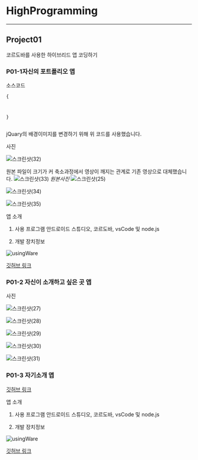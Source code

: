 # HighProgramming
***
## Project01
코르도바를 사용한 하이브리드 앱 코딩하기

### P01-1자신의 포트폴리오 앱
소스코드
<pre><code>{
    <style>
        .header {
            background-image: url("./bg.jpg");
        }
    </style>
}</code></pre>
jQuary의 배경이미지를 변경하기 위해 위 코드를 사용했습니다.
    
사진



![스크린샷(32)](https://user-images.githubusercontent.com/35947698/228179117-d48fa66b-8c24-41da-899a-2b1d991aafee.png)



원본 파일이 크기가 커 축소과정에서 영상이 깨지는 관계로 기존 영상으로 대체했습니다.
![스크린샷(33)](https://user-images.githubusercontent.com/35947698/228179125-f72587bb-b9a4-4813-b29d-85ac58436a20.png)
*원본사진*
![스크린샷(25)](https://user-images.githubusercontent.com/35947698/228150283-c5f2da7a-208a-452d-9f61-33c40f21247e.png)



![스크린샷(34)](https://user-images.githubusercontent.com/35947698/228179129-2deb5d25-8395-4a42-8fc8-08376f8feb62.png)



![스크린샷(35)](https://user-images.githubusercontent.com/35947698/228179130-24eaccfc-6ed5-4d03-9137-38e43b896d52.png)



앱 소개
1. 사용 프로그램
안드로이드 스튜디오, 코르도바, vsCode 및 node.js



2. 개발 장치정보

![usingWare](https://user-images.githubusercontent.com/35947698/228160573-805c533b-e6bc-4173-94c3-98420c51c2dc.png)



[깃허브 링크](https://github.com/2018130/HighProgramming/tree/main/proj01)



### P01-2 자신이 소개하고 싶은 곳 앱
사진



![스크린샷(27)](https://user-images.githubusercontent.com/35947698/228180286-8e09c349-ca51-4bc3-97de-1ebc83001a32.png)



![스크린샷(28)](https://user-images.githubusercontent.com/35947698/228180294-b7853a89-5b44-452a-8963-1fb4faa4a61b.png)



![스크린샷(29)](https://user-images.githubusercontent.com/35947698/228180300-58c2eb60-abba-4f24-9fc7-b528ad91800b.png)



![스크린샷(30)](https://user-images.githubusercontent.com/35947698/228180306-737e362a-69fc-450a-a8ba-b041a897074d.png)



![스크린샷(31)](https://user-images.githubusercontent.com/35947698/228180309-9f05493e-fd40-4591-be63-2dca9c9c7173.png)



### P01-3 자기소개 앱



[깃허브 링크](https://github.com/2018130/HighProgramming/tree/main/proj03)



앱 소개
1. 사용 프로그램
안드로이드 스튜디오, 코르도바, vsCode 및 node.js



2. 개발 장치정보

![usingWare](https://user-images.githubusercontent.com/35947698/228160573-805c533b-e6bc-4173-94c3-98420c51c2dc.png)



[깃허브 링크](https://github.com/2018130/HighProgramming/tree/main/proj02)
